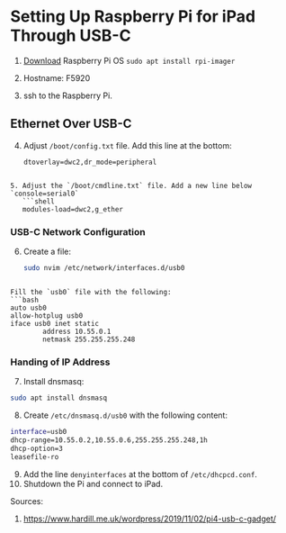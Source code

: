 # Setting Up Raspberry Pi for iPad Through USB-C

1. [Download](https://www.raspberrypi.com/software/) Raspberry Pi OS
   `sudo apt install rpi-imager` 

2.  Hostname: F5920

3. ssh to the Raspberry Pi.

## Ethernet Over USB-C
4. Adjust `/boot/config.txt`  file. Add this line at the bottom:
   ```shell
   dtoverlay=dwc2,dr_mode=peripheral
```

5. Adjust the `/boot/cmdline.txt` file. Add a new line below `console=serial0`
   ```shell
   modules-load=dwc2,g_ether
```

### USB-C Network Configuration
6. Create a file:
   ```bash
   sudo nvim /etc/network/interfaces.d/usb0
```

Fill the `usb0` file with the following:
```bash
auto usb0
allow-hotplug usb0
iface usb0 inet static
        address 10.55.0.1
        netmask 255.255.255.248
```

### Handing of IP Address
7. Install dnsmasq:
```bash
sudo apt install dnsmasq
```

8. Create `/etc/dnsmasq.d/usb0` with the following content:
```bash
interface=usb0
dhcp-range=10.55.0.2,10.55.0.6,255.255.255.248,1h
dhcp-option=3
leasefile-ro
```

9. Add the line `denyinterfaces` at the bottom of `/etc/dhcpcd.conf`.
10.  Shutdown the Pi and connect to iPad.


Sources:
1. https://www.hardill.me.uk/wordpress/2019/11/02/pi4-usb-c-gadget/ 